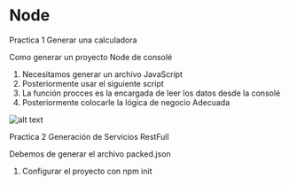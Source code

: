 # Node
Practica 1 Generar una calculadora

Como generar un proyecto Node de consolé
1.	Necesitamos generar un archivo JavaScript
2.	Posteriormente usar el siguiente script
3.	La función procces es la encargada de leer los datos desde la consolé
4.	Posteriormente colocarle la lógica de negocio Adecuada

![alt text](https://github.com/aaronjazhiel/Node/blob/master/calculadora/codigoNode.png)

Practica 2 Generación de Servicios RestFull

Debemos de generar el archivo packed.json 
1.	Configurar el proyecto con npm init 
